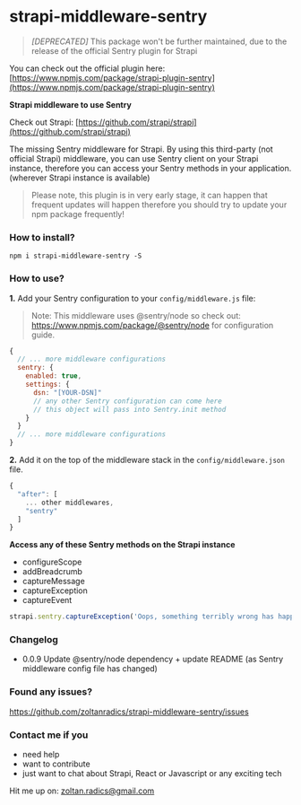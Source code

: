 # strapi-middleware-sentry

> _[DEPRECATED]_ This package won't be further maintained, due to the release of the official Sentry plugin for Strapi

You can check out the official plugin here: [https://www.npmjs.com/package/strapi-plugin-sentry](https://www.npmjs.com/package/strapi-plugin-sentry)

**Strapi middleware to use Sentry**

Check out Strapi: [https://github.com/strapi/strapi](https://github.com/strapi/strapi)

The missing Sentry middleware for Strapi. By using this third-party (not official Strapi) middleware, you can use Sentry client on your Strapi instance, therefore you can access your Sentry methods in your application. (wherever Strapi instance is available)

> Please note, this plugin is in very early stage, it can happen that frequent updates will happen therefore you should try to update your npm package frequently!

### How to install?

```
npm i strapi-middleware-sentry -S
```

### How to use?

**1.** Add your Sentry configuration to your `config/middleware.js` file:

> Note: This middleware uses @sentry/node so check out: https://www.npmjs.com/package/@sentry/node for configuration guide.

```javascript
{
  // ... more middleware configurations
  sentry: {
    enabled: true,
    settings: {
      dsn: "[YOUR-DSN]"
      // any other Sentry configuration can come here
      // this object will pass into Sentry.init method
    }
  }
  // ... more middleware configurations
}
```

**2.** Add it on the top of the middleware stack in the `config/middleware.json` file.

```javascript
{
  "after": [
    ... other middlewares,
    "sentry"
  ]
}
```

**Access any of these Sentry methods on the Strapi instance**

- configureScope
- addBreadcrumb
- captureMessage
- captureException
- captureEvent

```javascript
strapi.sentry.captureException('Oops, something terribly wrong has happened!')
```

### Changelog

- 0.0.9 Update @sentry/node dependency + update README (as Sentry middleware config file has changed)

### Found any issues?

https://github.com/zoltanradics/strapi-middleware-sentry/issues

### Contact me if you

- need help
- want to contribute
- just want to chat about Strapi, React or Javascript or any exciting tech

Hit me up on: zoltan.radics@gmail.com
